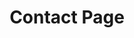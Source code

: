 ---
title: Contact Page
description: Nous sommes une entreprise de nettoyage soucieuse de l'environnement dans la région de Montréal. 
layout: contact

bannerh1: Contact Us
 
intro: Nous sommes toujours impatients de rentrer en contact avec vous et ferons de notre mieux pour vous répondre dans les plus brefs délais!
returnpolicy: "** <strong> Politique de retour des bouteilles: </strong> Une fois que vous avez 10 de nos conteneurs / bouteilles, vous pouvez nous les retourner gratuitement! Remplissez simplement le formulaire ci-dessus, choisissez l'option `` Conteneurs de retour '' dans le menu déroulant et assurez-vous de nous donner votre adresse ainsi que les dimensions et le poids de votre colis dans la section Message du formulaire. Nous vous enverrons une étiquette pour que vous nous les renvoyiez gratuitement. <br> <br> Si vous avez moins de 10 contenants / bouteilles, vous pouvez également les renvoyer pour réutilisation, mais l'expédition ne sera pas à notre charge."
---